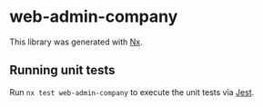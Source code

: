 # web-admin-company

This library was generated with [Nx](https://nx.dev).

## Running unit tests

Run `nx test web-admin-company` to execute the unit tests via [Jest](https://jestjs.io).
